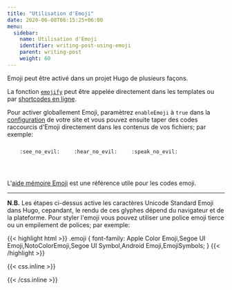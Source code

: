 ```yaml
---
title: "Utilisation d'Emoji"
date: 2020-06-08T06:15:25+06:00
menu:
  sidebar:
    name: Utilisation d'Emoji
    identifier: writing-post-using-emoji
    parent: writing-post
    weight: 60
---
```


Emoji peut être activé dans un projet Hugo de plusieurs façons.
<!--more-->
La fonction [`emojify`](https://gohugo.io/functions/emojify/) peut être appelée directement dans les templates ou par [shortcodes en ligne](https://gohugo.io/templates/shortcode-templates/#inline-shortcodes).

Pour activer globallement Emoji, paramètrez `enableEmoji` à `true` dans la [configuration](https://gohugo.io/getting-started/configuration/) de votre site et vous pouvez ensuite taper des codes raccourcis d'Emoji directement dans les contenus de vos fichiers; par exemple:

<p><span class="nowrap"><span class="emojify">🙈</span> <code>:see_no_evil:</code></span>  <span class="nowrap"><span class="emojify">🙉</span> <code>:hear_no_evil:</code></span>  <span class="nowrap"><span class="emojify">🙊</span> <code>:speak_no_evil:</code></span></p>
<br>

L'[aide mémoire Emoji](https://github.com/ikatyang/emoji-cheat-sheet/blob/master/README.md) est une référence utile pour les codes emoji.

***

**N.B.** Les étapes ci-dessus active les caractères Unicode Standard Emoji dans Hugo, cepandant, le rendu de ces glyphes dépend du navigateur et de la plateforme. Pour styler l'emoji vous pouvez utiliser une police emoji tierce ou un empilement de polices; par exemple:

{{< highlight html >}}
.emoji {
font-family: Apple Color Emoji,Segoe UI Emoji,NotoColorEmoji,Segoe UI Symbol,Android Emoji,EmojiSymbols;
}
{{< /highlight >}}

{{< css.inline >}}
<style>
.emojify {
	font-family: Apple Color Emoji,Segoe UI Emoji,NotoColorEmoji,Segoe UI Symbol,Android Emoji,EmojiSymbols;
	font-size: 2rem;
	vertical-align: middle;
}
@media screen and (max-width:650px) {
    .nowrap {
	display: block;
	margin: 25px 0;
}
}
</style>
{{< /css.inline >}}

